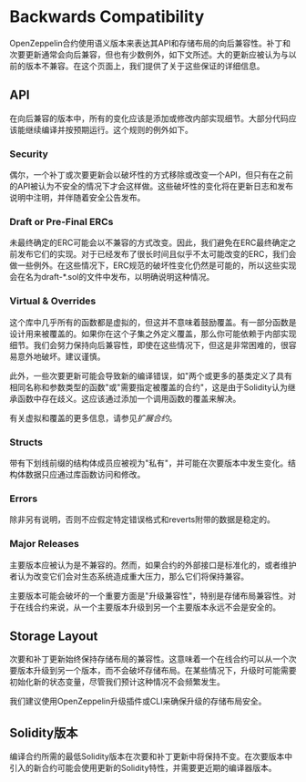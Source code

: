 # Backwards Compatibility
OpenZeppelin合约使用语义版本来表达其API和存储布局的向后兼容性。补丁和次要更新通常会向后兼容，但也有少数例外，如下文所述。大的更新应被认为与以前的版本不兼容。在这个页面上，我们提供了关于这些保证的详细信息。

## API
在向后兼容的版本中，所有的变化应该是添加或修改内部实现细节。大部分代码应该能继续编译并按预期运行。这个规则的例外如下。

### Security
偶尔，一个补丁或次要更新会以破坏性的方式移除或改变一个API，但只有在之前的API被认为不安全的情况下才会这样做。这些破坏性的变化将在更新日志和发布说明中注明，并伴随着安全公告发布。

### Draft or Pre-Final ERCs
未最终确定的ERC可能会以不兼容的方式改变。因此，我们避免在ERC最终确定之前发布它们的实现。对于已经发布了很长时间且似乎不太可能改变的ERC，我们会做一些例外。在这些情况下，ERC规范的破坏性变化仍然是可能的，所以这些实现会在名为draft-*.sol的文件中发布，以明确说明这种情况。

### Virtual & Overrides
这个库中几乎所有的函数都是虚拟的，但这并不意味着鼓励覆盖。有一部分函数是设计用来被覆盖的。如果你在这个子集之外定义覆盖，那么你可能依赖于内部实现细节。我们会努力保持向后兼容性，即使在这些情况下，但这是非常困难的，很容易意外地破坏。建议谨慎。

此外，一些次要更新可能会导致新的编译错误，如"两个或更多的基类定义了具有相同名称和参数类型的函数"或"需要指定被覆盖的合约"，这是由于Solidity认为继承函数中存在歧义。这应该通过添加一个调用函数的覆盖来解决。

有关虚拟和覆盖的更多信息，请参见*扩展合约*。

### Structs
带有下划线前缀的结构体成员应被视为"私有"，并可能在次要版本中发生变化。结构体数据只应通过库函数访问和修改。

### Errors
除非另有说明，否则不应假定特定错误格式和reverts附带的数据是稳定的。

### Major Releases
主要版本应被认为是不兼容的。然而，如果合约的外部接口是标准化的，或者维护者认为改变它们会对生态系统造成重大压力，那么它们将保持兼容。

主要版本可能会破坏的一个重要方面是"升级兼容性"，特别是存储布局兼容性。对于在线合约来说，从一个主要版本升级到另一个主要版本永远不会是安全的。

## Storage Layout
次要和补丁更新始终保持存储布局的兼容性。这意味着一个在线合约可以从一个次要版本升级到另一个版本，而不会破坏存储布局。在某些情况下，升级时可能需要初始化新的状态变量，尽管我们预计这种情况不会频繁发生。

我们建议使用OpenZeppelin升级插件或CLI来确保升级的存储布局安全。

## Solidity版本
编译合约所需的最低Solidity版本在次要和补丁更新中将保持不变。在次要版本中引入的新合约可能会使用更新的Solidity特性，并需要更近期的编译器版本。